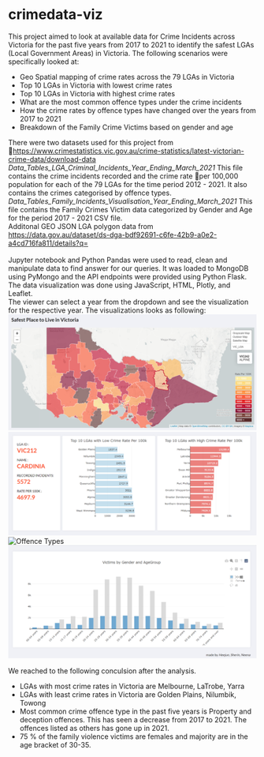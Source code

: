 # crimedata-viz
This project aimed to look at available data for Crime Incidents across Victoria for the past five years from 2017 to 2021 to identify the safest LGAs (Local Government Areas) in Victoria. The following scenarios were specifically looked at:<br>
<ul>
<li>Geo Spatial mapping of crime rates across the 79 LGAs in Victoria</li>
<li>Top 10 LGAs in Victoria with lowest crime rates</li>
<li>Top 10 LGAs in Victoria with highest crime rates</li>
<li>What are the most common offence types under the crime incidents</li>
<li>How the crime rates by offence types have changed over the years from 2017 to 2021</li>
<li>Breakdown of the Family Crime Victims based on gender and age</li>
</ul>

There were two datasets used for this project from https://www.crimestatistics.vic.gov.au/crime-statistics/latest-victorian-crime-data/download-data
<i>Data_Tables_LGA_Criminal_Incidents_Year_Ending_March_2021</i>
This file contains the crime incidents recorded and the crime rate per 100,000 population for each of the 79 LGAs for the time period 2012 - 2021. It also contains the crimes categorised by offence types.<br>
<i>Data_Tables_Family_Incidents_Visualisation_Year_Ending_March_2021</i>
This file contains the Family Crimes Victim data categorized by Gender and Age for the period 2017 - 2021
CSV file.<br>
Additonal GEO JSON LGA polygon data from https://data.gov.au/dataset/ds-dga-bdf92691-c6fe-42b9-a0e2-a4cd716fa811/details?q=
<br><br>
Jupyter notebook and Python Pandas were used to read, clean and manipulate data to find answer for our queries. It was loaded to MongoDB using PyMongo and the API endpoints were provided using Python Flask. The data visualization was done using JavaScript, HTML, Plotly, and Leaflet.<br>
The viewer can select a year from the dropdown and see the visualization for the respective year. The visualizations looks as following:<br>
![LGA_Leaflet_Data](Screenshots/LGA_data.png "LGA Crime Rate")
![Top LGAs](Screenshots/top_lgas.png "LGAs with highest and lowest crime rates")
![Offence Types](Screenshots/offencetypw.png "Offence Types")
![Victims dempgraphic](Screenshots/victims.png "Victims by Age and Gender")

We reached to the following conculsion after the analysis.
<ul>
<li>LGAs with most crime rates in Victoria are Melbourne, LaTrobe, Yarra</li>
<li>LGAs with least crime rates in Victoria are Golden Plains, Nilumbik, Towong</li>
<li>Most common crime offence type in the past five years is Property and deception offences. This has seen a decrease from 2017 to 2021. The offences listed as others has gone up in 2021.</li>
<li>75 % of the family violence victims are females and majority are in the age bracket of 30-35.</li>
</ul>


